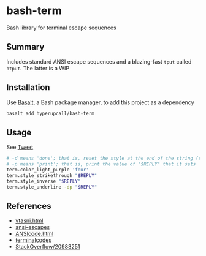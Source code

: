 # bash-term

Bash library for terminal escape sequences

## Summary

Includes standard ANSI escape sequences and a blazing-fast `tput` called `btput`. The latter is a WIP

## Installation

Use [Basalt](https://github.com/hyperupcall/basalt), a Bash package manager, to add this project as a dependency

```sh
basalt add hyperupcall/bash-term
```

## Usage

See [Tweet](https://twitter.com/hyperupcall/status/1553612233388670976)

```sh
# -d means 'done'; that is, reset the style at the end of the string (same as `term.style_reset`)
# -p means 'print'; that is, print the value of "$REPLY" that it sets
term.color_light_purple 'four'
term.style_strikethrough "$REPLY"
term.style_inverse "$REPLY"
term.style_underline -dp "$REPLY"
```

## References

- [vtasni.html](https://www2.ccs.neu.edu/research/gpc/VonaUtils/vona/terminal/vtansi.htm)
- [ansi-escapes](https://github.com/sindresorhus/ansi-escapes/blob/main/index.js)
- [ANSIcode.html](https://www.real-world-systems.com/docs/ANSIcode.html)
- [terminalcodes](https://wiki.bash-hackers.org/scripting/terminalcodes)
- [StackOverflow/20983251](https://stackoverflow.com/a/20983251)
